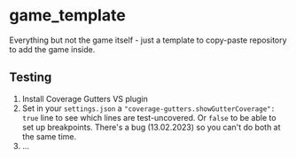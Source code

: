# game_template

Everything but not the game itself - just a template to copy-paste repository to add the game inside.

## Testing
1. Install Coverage Gutters VS plugin
2. Set in your `settings.json` a `"coverage-gutters.showGutterCoverage": true` line to see which lines are test-uncovered. Or `false` to be able to set up breakpoints. There's a bug (13.02.2023) so you can't do both at the same time.
3. ...